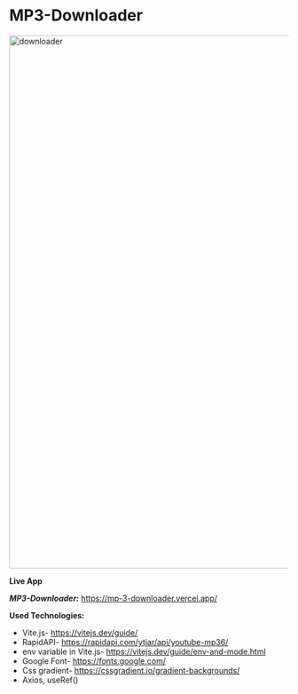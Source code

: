 # MP3-Downloader

<img width="960" alt="downloader" src="https://user-images.githubusercontent.com/88549805/212285474-060df03b-908c-4518-8806-152006c203dc.png">


**Live App**

***MP3-Downloader:*** https://mp-3-downloader.vercel.app/


**Used Technologies:**

* Vite.js- https://vitejs.dev/guide/
* RapidAPI- https://rapidapi.com/ytjar/api/youtube-mp36/
* env variable in Vite.js- https://vitejs.dev/guide/env-and-mode.html
* Google Font- https://fonts.google.com/
* Css gradient- https://cssgradient.io/gradient-backgrounds/
* Axios, useRef()
